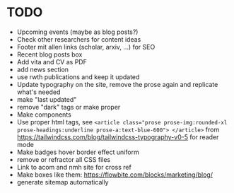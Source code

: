 # TODO

- Upcoming events (maybe as blog posts?)
- Check other researchers for content ideas
- Footer mit allen links (scholar, arxiv, ...) for SEO
- Recent blog posts box
- Add vita and CV as PDF
- add news section
- use rwth publications and keep it updated
- Update typography on the site, remove the prose again and replicate what's needed
- make "last updated"
- remove "dark" tags or make proper
- Make components
- Use proper html tags, see `<article class="prose prose-img:rounded-xl prose-headings:underline prose-a:text-blue-600"> </article>` from https://tailwindcss.com/blog/tailwindcss-typography-v0-5 for reader mode
- Make badges hover border effect uniform
- remove or refractor all CSS files
- Link to acom and nmh site for cross ref
- Make boxes like them: https://flowbite.com/blocks/marketing/blog/
- generate sitemap automatically
